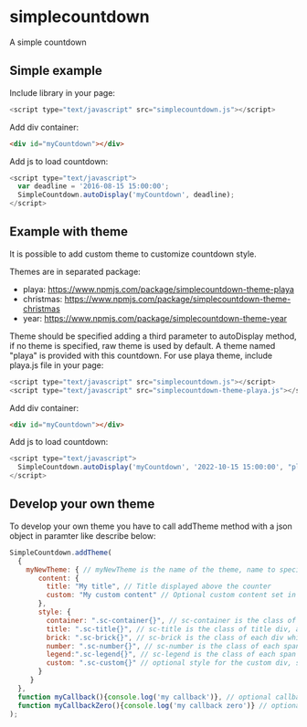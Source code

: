 # simplecountdown
A simple countdown

## Simple example
Include library in your page:
```javascript
<script type="text/javascript" src="simplecountdown.js"></script>
```

Add div container:
```HTML
<div id="myCountdown"></div>
```

Add js to load countdown:
```javascript
<script type="text/javascript">
  var deadline = '2016-08-15 15:00:00';
  SimpleCountdown.autoDisplay('myCountdown', deadline);
</script>
```

## Example with theme
It is possible to add custom theme to customize countdown style.

Themes are in separated package:
* playa: https://www.npmjs.com/package/simplecountdown-theme-playa
* christmas: https://www.npmjs.com/package/simplecountdown-theme-christmas
* year: https://www.npmjs.com/package/simplecountdown-theme-year

Theme should be specified adding a third parameter to autoDisplay method, if no theme is specified, raw theme is used by default. A theme named "playa" is provided with this countdown. For use playa theme, include playa.js file in your page:
```javascript
<script type="text/javascript" src="simplecountdown.js"></script>
<script type="text/javascript" src="simplecountdown-theme-playa.js"></script>
```

Add div container:
```HTML
<div id="myCountdown"></div>
```

Add js to load countdown:
```javascript
<script type="text/javascript">
  SimpleCountdown.autoDisplay('myCountdown', '2022-10-15 15:00:00', "playa");
</script>
```

## Develop your own theme
To develop your own theme you have to call addTheme method with a json object in paramter like describe below:
```javascript
SimpleCountdown.addTheme(
  {
    myNewTheme: { // myNewTheme is the name of the theme, name to specify in method autoDisplay in third parameter
       content: {
         title: "My title", // Title displayed above the counter
         custom: "My custom content" // Optional custom content set in a div with class='sc-custom', if this properties is not set the content of the div is empty
       },
       style: {
         container: ".sc-container{}", // sc-container is the class of countdown container
         title: ".sc-title{}", // sc-title is the class of title div, add your css here to customize title
         brick: ".sc-brick{}", // sc-brick is the class of each div which contains number and legend
         number: ".sc-number{}", // sc-number is the class of each span in which numbers are displayed
         legend:".sc-legend{}", // sc-legend is the class of each span in which legend (day, hour, minute, second) is displayed
         custom: ".sc-custom{}" // optional style for the custom div, sc-custom is the class of custom div which display the custom content (myNewTheme.content.custom)
       }
     }
  },
  function myCallback(){console.log('my callback')}, // optional callback called after the theme css application, this callback has no parameter and must be set in second parameter of addTheme function
  function myCallbackZero(){console.log('my callback zero')} // optional callback called when time is over, this callback has no parameter and must be set in third parameter of addTheme function
);
```
